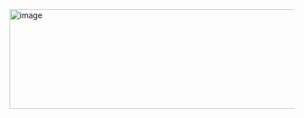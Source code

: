 <img width="651" height="177" alt="image" src="https://github.com/user-attachments/assets/1bc3dfd7-6746-46c2-854e-a774c05aa527" />
